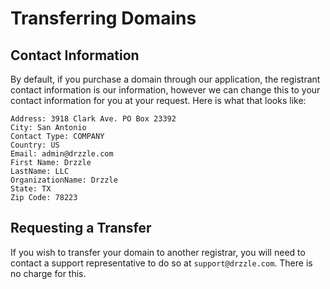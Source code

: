 # Transferring Domains

## Contact Information
By default, if you purchase a domain through our application, the registrant contact information is our information, however we
can change this to your contact information for you at your request. Here is what that looks like:
```
Address: 3918 Clark Ave. PO Box 23392
City: San Antonio
Contact Type: COMPANY
Country: US
Email: admin@drzzle.com
First Name: Drzzle
LastName: LLC
OrganizationName: Drzzle
State: TX
Zip Code: 78223
```

## Requesting a Transfer
If you wish to transfer your domain to another registrar, you will need to contact a support representative to do so at
```support@drzzle.com```. There is no charge for this.
